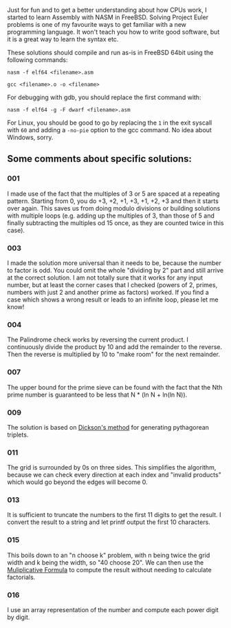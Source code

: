 Just for fun and to get a better understanding about how CPUs work, I started to learn Assembly with NASM in FreeBSD. Solving Project Euler problems is one of my favourite ways to get familiar with a new programming language. It won't teach you how to write good software, but it is a great way to learn the syntax etc.

These solutions should compile and run as-is in FreeBSD 64bit using the following commands:

`nasm -f elf64 <filename>.asm`

`gcc <filename>.o -o <filename>`

For debugging with gdb, you should replace the first command with:

`nasm -f elf64 -g -F dwarf <filename>.asm`

For Linux, you should be good to go by replacing the `1` in the exit syscall with `60` and adding a `-no-pie` option to the gcc command. No idea about Windows, sorry.



## Some comments about specific solutions:

### 001
I made use of the fact that the multiples of 3 or 5 are spaced at a repeating pattern. Starting from 0, you do +3, +2, +1, +3, +1, +2, +3 and then it starts over again. This saves us from doing modulo divisions or building solutions with multiple loops (e.g. adding up the multiples of 3, than those of 5 and finally subtracting the multiples od 15 once, as they are counted twice in this case).

### 003
I made the solution more universal than it needs to be, because the number to factor is odd. You could omit the whole "dividing by 2" part and still arrive at the correct solution. I am not totally sure that it works for any input number, but at least the corner cases that I checked (powers of 2, primes, numbers with just 2 and another prime as factors) worked. If you find a case which shows a wrong result or leads to an infinite loop, please let me know!

### 004
The Palindrome check works by reversing the current product. I continuously divide the product by 10 and add the remainder to the reverse. Then the reverse is multiplied by 10 to "make room" for the next remainder.

### 007
The upper bound for the prime sieve can be found with the fact that the Nth prime number is guaranteed to be less that N * (ln N + ln(ln N)).

### 009
The solution is based on [Dickson's method](https://en.wikipedia.org/wiki/Formulas_for_generating_Pythagorean_triples#Dickson's_method) for generating pythagorean triplets.

### 011
The grid is surrounded by 0s on three sides. This simplifies the algorithm, because we can check every direction at each index and "invalid products" which would go beyond the edges will become 0.

### 013
It is sufficient to truncate the numbers to the first 11 digits to get the result. I convert the result to a string and let printf output the first 10 characters.

### 015
This boils down to an "n choose k" problem, with n being twice the grid width and k being the width, so "40 choose 20". We can then use the [Muliplicative Formula](https://en.wikipedia.org/wiki/Binomial_coefficient#Multiplicative_formula) to compute the result without needing to calculate factorials.

### 016
I use an array representation of the number and compute each power digit by digit.
